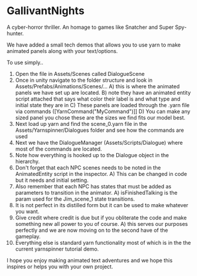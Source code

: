 # GallivantNights
A cyber-horror thriller. An homage to games like Snatcher and Super Spy-hunter.

We have added a small tech demos that allows you to use yarn to make animated panels along with your text/options.

To use simply..
1. Open the file in Assets/Scenes called DialogueScene
2. Once in unity navigate to the folder structure and look in Assets/Prefabs/Animations/Scenes/...
  A) this is where the animated panels we have set up are located.
  B) note they have an animated entity script attached that says what color their label is and what type and initial state they are in
  C) These panels are loaded through the .yarn file via commands ([YarnCommand("MyCommand")]]
  D) You can make any sized panel you chose these are the sizes we find fits our model best.
3. Next load up yarn and find the scene_0.yarn file in the Assets/Yarnspinner/Dialogues folder and see how the commands are used
4. Next we have the DialogueManager (Assets/Scripts/Dialogue) where most of the commands are located.
5. Note how everything is hooked up to the Dialogue object in the hierarchy.
6. Don't forget that each NPC scenes needs to be noted in the AnimatedEntity script in the inspector.
  A) This can be changed in code but it needs and initial setting.
7. Also remember that each NPC has states that must be added as parameters to transition in the animator.
  A) isFinishedTalking is the param used for the Jim_scene_1 state transitions.
8. It is not perfect in its distilled form but it can be used to make whatever you want. 
9. Give credit where credit is due but if you obliterate the code and make something new all power to you of course.
  A) this serves our purposes perfectly and we are now moving on to the second have of the gameplay.
10. Everything else is standard yarn functionality most of which is in the the current yarnspinner tutorial demo.

I hope you enjoy making animated text adventures and we hope this inspires or helps you with your own project.
